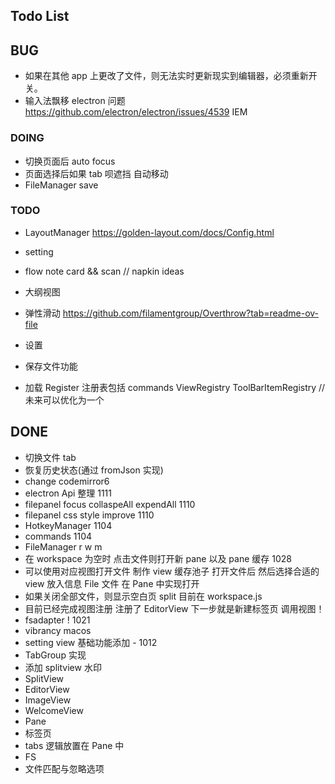 ## Todo List

## BUG

-   如果在其他 app 上更改了文件，则无法实时更新现实到编辑器，必须重新开关。
-   输入法飘移 electron 问题 https://github.com/electron/electron/issues/4539 IEM

### DOING

-   切换页面后 auto focus
-   页面选择后如果 tab 呗遮挡 自动移动
-   FileManager save

### TODO

-   LayoutManager https://golden-layout.com/docs/Config.html
-   setting
-   flow note card && scan // napkin ideas

-   大纲视图
-   弹性滑动 <https://github.com/filamentgroup/Overthrow?tab=readme-ov-file>
-   设置
-   保存文件功能
-   加载 Register 注册表包括 commands ViewRegistry ToolBarItemRegistry //未来可以优化为一个

## DONE

-   切换文件 tab
-   恢复历史状态(通过 fromJson 实现)
-   change codemirror6
-   electron Api 整理 1111
-   filepanel focus collaspeAll expendAll 1110
-   filepanel css style improve 1110
-   HotkeyManager 1104
-   commands 1104
-   FileManager r w m
-   在 workspace 为空时 点击文件则打开新 pane 以及 pane 缓存 1028
-   可以使用对应视图打开文件 制作 view 缓存池子 打开文件后 然后选择合适的 view 放入信息 File 文件 在 Pane 中实现打开
-   如果关闭全部文件，则显示空白页 split 目前在 workspace.js
-   目前已经完成视图注册 注册了 EditorView 下一步就是新建标签页 调用视图！
-   fsadapter ! 1021
-   vibrancy macos
-   setting view 基础功能添加 - 1012
-   TabGroup 实现
-   添加 splitview 水印
-   SplitView
-   EditorView
-   ImageView
-   WelcomeView
-   Pane
-   标签页
-   tabs 逻辑放置在 Pane 中
-   FS
-   文件匹配与忽略选项
